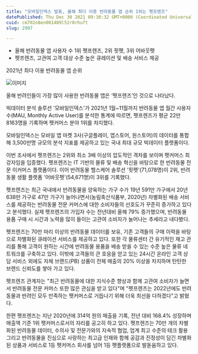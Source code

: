 ```yaml
---
title: "모바일인덱스 발표, 올해 최다 이용 반려동물 앱 순위 1위는 펫프렌즈"
datePublished: Thu Dec 30 2021 09:30:32 GMT+0000 (Coordinated Universal Time)
cuid: cm702o8en001409l52r8rhuft
slug: 2997

---
```



- 올해 반려동물 앱 사용자 수 1위 펫프렌즈, 2위 핏펫, 3위 어바웃펫
- 펫프렌즈, 고관여 고객 대상 수준 높은 큐레이션 및 배송 서비스 제공

2021년 최다 이용 반려동물 앱 순위

![이미지](https://cdn.hashnode.com/res/hashnode/image/upload/v1739253574562/e8981713-2a1c-4f43-bcc0-f8d8c7185f78.jpeg)

올해 반려인들이 가장 많이 사용한 반려동물 앱은 ‘펫프렌즈’인 것으로 나타났다.

빅데이터 분석 솔루션 '모바일인덱스'가 2021년 1월~11월까지 반려동물 앱 월간 사용자 수(MAU, Monthly Active User)를 분석한 통계에 따르면, 펫프렌즈가 평균 22만 8163명을 기록하며 펫커머스 분야 1위를 차지했다.

모바일인덱스는 모바일 앱 마켓 3사(구글플레이, 앱스토어, 원스토어)의 데이터를 통합해 3,500만명 규모의 분석 지표를 제공하고 있는 국내 최대 규모 빅데이터 플랫폼이다.

이번 조사에서 펫프렌즈는 2위와 최소 3배 이상의 압도적인 격차를 보이며 펫커머스 최강자임을 입증했다. 펫프렌즈는 IT 기반의 물류 및 배송 혁신을 바탕으로 한 반려동물 전문 이커머스 플랫폼이다. 이어 반려동물 헬스케어 솔루션 '핏펫'(71,078명)이 2위, 반려동물 생활 플랫폼 '어바웃펫'(54,671명)이 3위를 기록했다.

펫프렌즈는 최근 국내에서 반려동물을 양육하는 가구 수가 19년 591만 가구에서 20년 638만 가구로 47만 가구가 늘어나면서(농림축산식품부, 2020년) 차별화된 배송 서비스를 제공하는 반려동물 전문 커머스에 대한 소비자들의 선호도가 꾸준히 증가하고 있다고 분석했다. 실제 펫프렌즈의 가입자 수는 전년대비 올해 79% 증가했으며, 반려동물 용품 구매 시 시간과 노력을 많이 들이는 고관여 소비자가 늘어나는 추세라고 내다봤다.

펫프렌즈는 70만 마리 이상의 반려동물 데이터를 보유, 기존 고객들의 구매 이력을 바탕으로 차별화된 큐레이션 서비스를 제공하고 있다. 또한 각 물류센터 간 유기적인 재고 관리를 통해 고객이 원하는 시간에 반려동물 용품을 배송 받을 수 있는 수준 높은 물류 네트워크를 구축하고 있다. 이밖에 고객들의 큰 호응을 얻고 있는 24시간 온라인 고객 상담 서비스 외에도 자체 브랜드(PB) 상품이 전체 매출의 20% 이상을 차지하며 탄탄한 브랜드 신뢰도를 쌓아 가고 있다.

펫프렌즈 관계자는 "최근 반려동물에 대한 지식수준 향상과 함께 고관여 소비자가 늘면서 반려동물 전문 커머스 또한 많은 관심을 받고 있다"며 "펫프렌즈는 2022년에도 반려동물과 반려인 모두 만족하는 펫커머스로 거듭나기 위해 더욱 최선을 다하겠다"고 밝혔다.

한편 펫프렌즈는 지난 2020년에 314억 원의 매출을 기록, 전년 대비 168.4% 성장하며 매출액 기준 1위 펫커머스로서의 자리를 공고히 하고 있다. 펫프렌즈는 70만 개의 차별화된 반려동물 데이터, 수의사 및 전문가와의 지속적 협업, 업계 최고 수준의 테크 활용 그리고 반려동물을 진심으로 사랑하는 최고급 인재와 함께 공감과 진정성이 담긴 차별화된 상품과 서비스로 1등 펫커머스 회사를 넘어 1등 펫플랫폼으로 발돋움하고 있다.